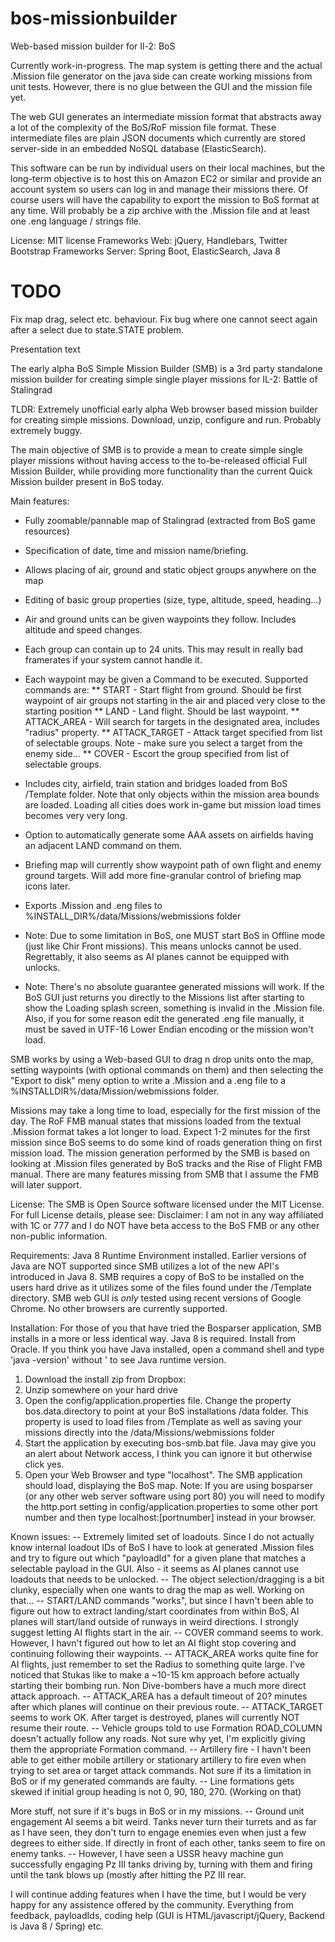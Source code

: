 # bos-missionbuilder
Web-based mission builder for Il-2: BoS

Currently work-in-progress. The map system is getting there and the actual .Mission file generator on the java side can create working missions from unit tests. However, there is no glue between the GUI and the mission file yet.

The web GUI generates an intermediate mission format that abstracts away a lot of the complexity of the BoS/RoF mission file format. These intermediate files are plain JSON documents which currently are stored server-side in an embedded NoSQL database (ElasticSearch).

This software can be run by individual users on their local machines, but the long-term objective is to host this on Amazon EC2 or similar and provide an account system so users can log in and manage their missions there. Of course users will have the capability to export the mission to BoS format at any time. Will probably be a zip archive with the .Mission file and at least one .eng language / strings file.

License: MIT license
Frameworks Web: jQuery, Handlebars, Twitter Bootstrap
Frameworks Server: Spring Boot, ElasticSearch, Java 8

# TODO
Fix map drag, select etc. behaviour.
Fix bug where one cannot seect again after a select due to state.STATE problem.


Presentation text

The early alpha BoS Simple Mission Builder (SMB) is a 3rd party standalone mission builder for creating simple single player missions for IL-2: Battle of Stalingrad

TLDR: Extremely unofficial early alpha Web browser based mission builder for creating simple missions. Download, unzip, configure and run. Probably extremely buggy.


The main objective of SMB is to provide a mean to create simple single player missions without having access to the to-be-released official Full Mission Builder, while providing more functionality than the current Quick Mission builder present in BoS today.

Main features:
* Fully zoomable/pannable map of Stalingrad (extracted from BoS game resources)
* Specification of date, time and mission name/briefing.
* Allows placing of air, ground and static object groups anywhere on the map
* Editing of basic group properties (size, type, altitude, speed, heading...)
* Air and ground units can be given waypoints they follow. Includes altitude and speed changes.
* Each group can contain up to 24 units. This may result in really bad framerates if your system cannot handle it.
* Each waypoint may be given a Command to be executed. Supported commands are:
** START - Start flight from ground. Should be first waypoint of air groups not starting in the air and placed very close to the starting position
** LAND - Land flight. Should be last waypoint.
** ATTACK_AREA - Will search for targets in the designated area, includes "radius" property.
** ATTACK_TARGET - Attack target specified from list of selectable groups. Note - make sure you select a target from the enemy side...
** COVER - Escort the group specified from list of selectable groups.
* Includes city, airfield, train station and bridges loaded from BoS /Template folder. Note that only objects within the mission area bounds are loaded. Loading all cities does work in-game but mission load times becomes very very long.
* Option to automatically generate some AAA assets on airfields having an adjacent LAND command on them.
* Briefing map will currently show waypoint path of own flight and enemy ground targets. Will add more fine-granular control of briefing map icons later.
* Exports .Mission and .eng files to %INSTALL_DIR%/data/Missions/webmissions folder

* Note: Due to some limitation in BoS, one MUST start BoS in Offline mode (just like Chir Front missions). This means unlocks cannot be used. Regrettably, it also seems as AI planes cannot be equipped with unlocks.
* Note: There's no absolute guarantee generated missions will work. If the BoS GUI just returns you directly to the Missions list after starting to show the Loading splash screen, something is invalid in the .Mission file. Also, if you for some reason edit the generated .eng file manually, it must be saved in UTF-16 Lower Endian encoding or the mission won't load.

SMB works by using a Web-based GUI to drag n drop units onto the map, setting waypoints (with optional commands on them) and then selecting the "Export to disk" meny option to write a .Mission and a .eng file to a %INSTALLDIR%/data/Mission/webmissions folder.

Missions may take a long time to load, especially for the first mission of the day. The RoF FMB manual states that missions loaded from the textual .Mission format takes a lot longer to load. Expect 1-2 minutes for the first mission since BoS seems to do some kind of roads generation thing on first mission load.
The mission generation performed by the SMB is based on looking at .Mission files generated by BoS tracks and the Rise of Flight FMB manual. There are many features missing from SMB that I assume the FMB will later support.

License: The SMB is Open Source software licensed under the MIT License. For full License details, please see: 
Disclaimer: I am not in any way affiliated with 1C or 777 and I do NOT have beta access to the BoS FMB or any other non-public information. 

Requirements:
Java 8 Runtime Environment installed. Earlier versions of Java are NOT supported since SMB utilizes a lot of the new API's introduced in Java 8.
SMB requires a copy of BoS to be installed on the users hard drive as it utilizes some of the files found under the /Template directory.
SMB web GUI is _only_ tested using recent versions of Google Chrome. No other browsers are currently supported.

Installation:
For those of you that have tried the Bosparser application, SMB installs in a more or less identical way. Java 8 is required. Install from Oracle. If you think you have Java installed, open a command shell and type 'java -version' without ' to see Java runtime version.
1. Download the install zip from Dropbox:
2. Unzip somewhere on your hard drive
3. Open the config/application.properties file. Change the property bos.data.directory to point at your BoS installations /data folder. This property is used to load files from /Template as well as saving your missions directly into the /data/Missions/webmissions folder
4. Start the application by executing bos-smb.bat file. Java may give you an alert about Network access, I think you can ignore it but otherwise click yes.
5. Open your Web Browser and type "localhost". The SMB application should load, displaying the BoS map. Note: If you are using bosparser (or any other web server software using port 80) you will need to modify the http.port setting in config/application.properties to some other port number and then type localhost:[portnumber] instead in your browser.


Known issues:
-- Extremely limited set of loadouts. Since I do not actually know internal loadout IDs of BoS I have to look at generated .Mission files and try to figure out which "payloadId" for a given plane that matches a selectable payload in the GUI. Also - it seems as AI planes cannot use loadouts that needs to be unlocked.
-- The object selection/dragging is a bit clunky, especially when one wants to drag the map as well. Working on that...
-- START/LAND commands "works", but since I havn't been able to figure out how to extract landing/start coordinates from within BoS, AI planes will start/land outside of runways in weird directions. I strongly suggest letting AI flights start in the air.
-- COVER command seems to work. However, I havn't figured out how to let an AI flight stop covering and continuing following their waypoints.
-- ATTACK_AREA works quite fine for AI flights, just remember to set the Radius to something quite large. I've noticed that Stukas like to make a ~10-15 km approach before actually starting their bombing run. Non Dive-bombers have a much more direct attack approach.
-- ATTACK_AREA has a default timeout of 20? minutes after which planes will continue on their previous route.
-- ATTACK_TARGET seems to work OK. After target is destroyed, planes will currently NOT resume their route.
-- Vehicle groups told to use Formation ROAD_COLUMN doesn't actually follow any roads. Not sure why yet, I'm explicitly giving them the appropriate Formation command.
-- Artillery fire - I havn't been able to get either mobile artillery or stationary artillery to fire even when trying to set area or target attack commands. Not sure if its a limitation in BoS or if my generated commands are faulty.
-- Line formations gets skewed if initial group heading is not 0, 90, 180, 270. (Working on that)


More stuff, not sure if it's bugs in BoS or in my missions.
-- Ground unit engagement AI seems a bit weird. Tanks never turn their turrets and as far as I have seen, they don't turn to engage enemies even when just a few degrees to either side. If directly in front of each other, tanks seem to fire on enemy tanks.
-- However, I have seen a USSR heavy machine gun successfully engaging Pz III tanks driving by, turning with them and firing until the tank blows up (mostly after hitting the PZ III rear.

I will continue adding features when I have the time, but I would be very happy for any assistence offered by the community. Everything from feedback, payloadIds, coding help (GUI is HTML/javascript/jQuery, Backend is Java 8 / Spring) etc.


